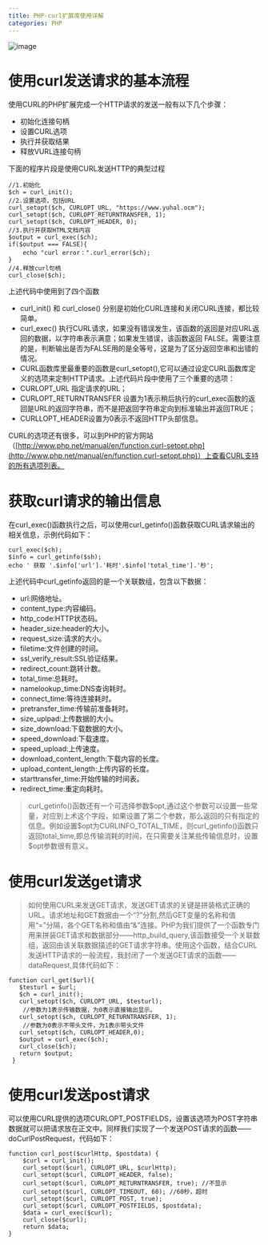```yaml
---
title: PHP-curl扩展库使用详解
categories: PHP
---
```


![image](https://upload-images.jianshu.io/upload_images/15325592-c0c77d8f5050b5d0?imageMogr2/auto-orient/strip%7CimageView2/2/w/1240)
<!-- more -->
# 使用curl发送请求的基本流程
使用CURL的PHP扩展完成一个HTTP请求的发送一般有以下几个步骤：
- 初始化连接句柄
- 设置CURL选项
- 执行并获取结果
- 释放VURL连接句柄

下面的程序片段是使用CURL发送HTTP的典型过程
```
//1.初始化
$ch = curl_init();
//2.设置选项，包括URL
curl_setopt($ch, CURLOPT_URL, "https://www.yuhal.ocm");
curl_setopt($ch, CURLOPT_RETURNTRANSFER, 1);
curl_setopt($ch, CURLOPT_HEADER, 0);
//3.执行并获取HTML文档内容
$output = curl_exec($ch);
if($output === FALSE){
	echo "curl error：".curl_error($ch);
}
//4.释放curl句柄
curl_close($ch);
```
上述代码中使用到了四个函数
- curl_init() 和 curl_close() 分别是初始化CURL连接和关闭CURL连接，都比较简单。
- curl_exec() 执行CURL请求，如果没有错误发生，该函数的返回是对应URL返回的数据，以字符串表示满意；如果发生错误，该函数返回 FALSE。需要注意的是，判断输出是否为FALSE用的是全等号，这是为了区分返回空串和出错的情况。
- CURL函数库里最重要的函数是curl_setopt(),它可以通过设定CURL函数库定义的选项来定制HTTP请求。上述代码片段中使用了三个重要的选项：
- CURLOPT_URL 指定请求的URL；
- CURLOPT_RETURNTRANSFER 设置为1表示稍后执行的curl_exec函数的返回是URL的返回字符串，而不是把返回字符串定向到标准输出并返回TRUE；
- CURLLOPT_HEADER设置为0表示不返回HTTP头部信息。

CURL的选项还有很多，可以到PHP的官方网站（[http://www.php.net/manual/en/function.curl-setopt.php](http://www.php.net/manual/en/function.curl-setopt.php)）上查看CURL支持的所有选项列表。

# 获取curl请求的输出信息
在curl_exec()函数执行之后，可以使用curl_getinfo()函数获取CURL请求输出的相关信息，示例代码如下：
```
curl_exec($ch);
$info = curl_getinfo($sh);
echo ' 获取 '.$info['url'].'耗时'.$info['total_time'].'秒';
```
上述代码中curl_getinfo返回的是一个关联数组，包含以下数据：
- url:网络地址。
- content_type:内容编码。
- http_code:HTTP状态码。
- header_size:header的大小。
- request_size:请求的大小。
- filetime:文件创建的时间。
- ssl_verify_result:SSL验证结果。
- redirect_count:跳转计数。
- total_time:总耗时。
- namelookup_time:DNS查询耗时。
- connect_time:等待连接耗时。
- pretransfer_time:传输前准备耗时。
- size_uplpad:上传数据的大小。
- size_download:下载数据的大小。
- speed_download:下载速度。
- speed_upload:上传速度。
- download_content_length:下载内容的长度。
- upload_content_length:上传内容的长度。
- starttransfer_time:开始传输的时间表。
- redirect_time:重定向耗时。
>curl_getinfo()函数还有一个可选择参数\$opt,通过这个参数可以设置一些常量，对应到上术这个字段，如果设置了第二个参数，那么返回的只有指定的信息。例如设置\$opt为CURLINFO_TOTAL_TIME，则curl_getinfo()函数只返回total_time,即总传输消耗的时间，在只需要关注某些传输信息时，设置\$opt参数很有意义。

# 使用curl发送get请求
>如何使用CURL来发送GET请求，发送GET请求的关键是拼装格式正确的URL。请求地址和GET数据由一个“?”分割,然后GET变量的名称和值用“=”分隔，各个GET名称和值由“&”连接。PHP为我们提供了一个函数专门用来拼装GET请求和数据部分——http_build_query,该函数接受一个关联数组，返回由该关联数据描述的GET请求字符串。使用这个函数，结合CURL发送HTTP请求的一般流程，我封闭了一个发送GET请求的函数——dataRequest,具体代码如下：
```
function curl_get($url){  
   $testurl = $url;  
   $ch = curl_init();    
   curl_setopt($ch, CURLOPT_URL, $testurl);    
    //参数为1表示传输数据，为0表示直接输出显示。  
   curl_setopt($ch, CURLOPT_RETURNTRANSFER, 1);  
    //参数为0表示不带头文件，为1表示带头文件  
   curl_setopt($ch, CURLOPT_HEADER,0);  
   $output = curl_exec($ch);   
   curl_close($ch);   
   return $output;  
 }
```
# 使用curl发送post请求
可以使用CURL提供的选项CURLOPT_POSTFIELDS，设置该选项为POST字符串数据就可以把请求放在正文中。同样我们实现了一个发送POST请求的函数——doCurlPostRequest，代码如下：
```
function curl_post($curlHttp, $postdata) {
    $curl = curl_init();
    curl_setopt($curl, CURLOPT_URL, $curlHttp);
    curl_setopt($curl, CURLOPT_HEADER, false);
    curl_setopt($curl, CURLOPT_RETURNTRANSFER, true); //不显示
    curl_setopt($curl, CURLOPT_TIMEOUT, 60); //60秒，超时
    curl_setopt($curl, CURLOPT_POST, true);
    curl_setopt($curl, CURLOPT_POSTFIELDS, $postdata);
    $data = curl_exec($curl);
    curl_close($curl);
    return $data;
}
```
